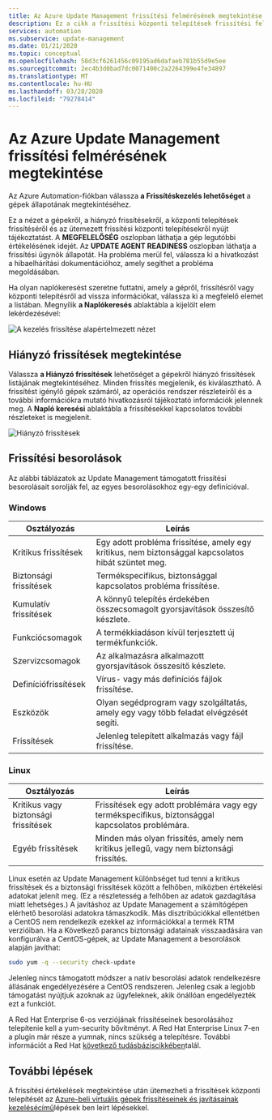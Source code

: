 ```yaml
---
title: Az Azure Update Management frissítési felmérésének megtekintése
description: Ez a cikk a frissítési központi telepítések frissítési felmérései megtekintését ismerteti.
services: automation
ms.subservice: update-management
ms.date: 01/21/2020
ms.topic: conceptual
ms.openlocfilehash: 58d3cf6261456c09195ad6dafaeb781b55d9e5ee
ms.sourcegitcommit: 2ec4b3d0bad7dc0071400c2a2264399e4fe34897
ms.translationtype: MT
ms.contentlocale: hu-HU
ms.lasthandoff: 03/28/2020
ms.locfileid: "79278414"
---
```

# <a name="view-azure-update-management-update-assessments"></a>Az Azure Update Management frissítési felmérésének megtekintése

Az Azure Automation-fiókban válassza **a Frissítéskezelés lehetőséget** a gépek állapotának megtekintéséhez.

Ez a nézet a gépekről, a hiányzó frissítésekről, a központi telepítések frissítéséről és az ütemezett frissítési központi telepítésekről nyújt tájékoztatást. A **MEGFELELŐSÉG** oszlopban láthatja a gép legutóbbi értékelésének idejét. Az **UPDATE AGENT READINESS** oszlopban láthatja a frissítési ügynök állapotát. Ha probléma merül fel, válassza ki a hivatkozást a hibaelhárítási dokumentációhoz, amely segíthet a probléma megoldásában.

Ha olyan naplókeresést szeretne futtatni, amely a gépről, frissítésről vagy központi telepítésről ad vissza információkat, válassza ki a megfelelő elemet a listában. Megnyílik **a Naplókeresés** ablaktábla a kijelölt elem lekérdezésével:

![A kezelés frissítése alapértelmezett nézet](media/automation-update-management/update-management-view.png)

## <a name="view-missing-updates"></a>Hiányzó frissítések megtekintése

Válassza **a Hiányzó frissítések** lehetőséget a gépekről hiányzó frissítések listájának megtekintéséhez. Minden frissítés megjelenik, és kiválasztható. A frissítést igénylő gépek számáról, az operációs rendszer részleteiről és a további információkra mutató hivatkozásról tájékoztató információk jelennek meg. A **Napló keresési** ablaktábla a frissítésekkel kapcsolatos további részleteket is megjelenít.

![Hiányzó frissítések](./media/automation-view-update-assessments/automation-view-update-assessments-missing-updates.png)

## <a name="update-classifications"></a>Frissítési besorolások

Az alábbi táblázatok az Update Management támogatott frissítési besorolásait sorolják fel, az egyes besorolásokhoz egy-egy definícióval.

### <a name="windows"></a>Windows

|Osztályozás  |Leírás  |
|---------|---------|
|Kritikus frissítések     | Egy adott probléma frissítése, amely egy kritikus, nem biztonsággal kapcsolatos hibát szüntet meg.        |
|Biztonsági frissítések     | Termékspecifikus, biztonsággal kapcsolatos probléma frissítése.        |
|Kumulatív frissítések     | A könnyű telepítés érdekében összecsomagolt gyorsjavítások összesítő készlete.        |
|Funkciócsomagok     | A termékkiadáson kívül terjesztett új termékfunkciók.        |
|Szervizcsomagok     | Az alkalmazásra alkalmazott gyorsjavítások összesítő készlete.        |
|Definíciófrissítések     | Vírus- vagy más definíciós fájlok frissítése.        |
|Eszközök     | Olyan segédprogram vagy szolgáltatás, amely egy vagy több feladat elvégzését segíti.        |
|Frissítések     | Jelenleg telepített alkalmazás vagy fájl frissítése.        |

### <a name="linux"></a><a name="linux-2"></a>Linux

|Osztályozás  |Leírás  |
|---------|---------|
|Kritikus vagy biztonsági frissítések     | Frissítések egy adott problémára vagy egy termékspecifikus, biztonsággal kapcsolatos problémára.         |
|Egyéb frissítések     | Minden más olyan frissítés, amely nem kritikus jellegű, vagy nem biztonsági frissítés.        |

Linux esetén az Update Management különbséget tud tenni a kritikus frissítések és a biztonsági frissítések között a felhőben, miközben értékelési adatokat jelenít meg. (Ez a részletesség a felhőben az adatok gazdagítása miatt lehetséges.) A javításhoz az Update Management a számítógépen elérhető besorolási adatokra támaszkodik. Más disztribúciókkal ellentétben a CentOS nem rendelkezik ezekkel az információkkal a termék RTM verzióiban. Ha a Következő parancs biztonsági adatainak visszaadására van konfigurálva a CentOS-gépek, az Update Management a besorolások alapján javíthat:

```bash
sudo yum -q --security check-update
```

Jelenleg nincs támogatott módszer a natív besorolási adatok rendelkezésre állásának engedélyezésére a CentOS rendszeren. Jelenleg csak a legjobb támogatást nyújtjuk azoknak az ügyfeleknek, akik önállóan engedélyezték ezt a funkciót.

A Red Hat Enterprise 6-os verziójának frissítéseinek besorolásához telepítenie kell a yum-security bővítményt. A Red Hat Enterprise Linux 7-en a plugin már része a yumnak, nincs szükség a telepítésre. További információt a Red Hat [következő tudásbáziscikkében](https://access.redhat.com/solutions/10021)talál.

## <a name="next-steps"></a>További lépések

A frissítési értékelések megtekintése után ütemezheti a frissítések központi telepítését az [Azure-beli virtuális gépek frissítéseinek és javításainak kezelésécímű](automation-tutorial-update-management.md)lépések ben leírt lépésekkel.
